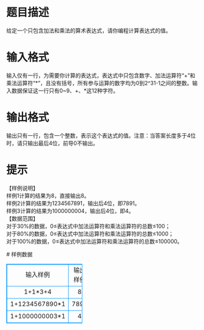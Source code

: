# 

 
 # 题目描述 
<p>给定一个只包含加法和乘法的算术表达式，请你编程计算表达式的值。</p> 

 
 # 输入格式 
<p>输入仅有一行，为需要你计算的表达式，表达式中只包含数字、加法运算符&ldquo;+&rdquo;和乘法运算符&ldquo;*&rdquo;，且没有括号，所有参与运算的数字均为0到2^31-1之间的整数。输入数据保证这一行只有0~9、+、*这12种字符。</p> 

 
 # 输出格式 
<p>输出只有一行，包含一个整数，表示这个表达式的值。注意：当答案长度多于4位时，请只输出最后4位，前导0不输出。</p> 

 
 # 提示 
<p>【样例说明】<br />
样例1计算的结果为8，直接输出8。<br />
样例2计算的结果为1234567891，输出后4位，即7891。<br />
样例3计算的结果为1000000004，输出后4位，即4。&nbsp;<br />
【数据范围】<br />
对于30%的数据，0&le;表达式中加法运算符和乘法运算符的总数&le;100；<br />
对于80%的数据，0&le;表达式中加法运算符和乘法运算符的总数&le;1000；<br />
对于100%的数据，0&le;表达式中加法运算符和乘法运算符的总数&le;100000。</p> 
# 样例数据
<style>
        table,table tr th, table tr td { border:1px solid #0094ff; }
        table { width: 200px; min-height: 25px; line-height: 25px; text-align: center; border-collapse: collapse;}   
    </style>
<table>
	<tr>
		<td>输入样例</td>
		<td>输出样例</td>
	</tr>
<tr><td>1+1*3+4</td><td>8</td></tr><tr><td>1+1234567890*1</td><td>7891</td></tr><tr><td>1+1000000003*1</td><td>4</td></tr></table>
